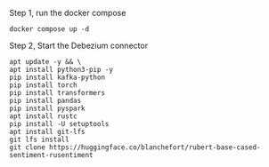 Step 1, run the docker compose
```
docker compose up -d
```

Step 2, Start the Debezium connector
 ```
apt update -y && \
apt install python3-pip -y
pip install kafka-python
pip install torch
pip install transformers
pip install pandas
pip install pyspark
apt install rustc
pip install -U setuptools
apt install git-lfs
git lfs install
git clone https://huggingface.co/blanchefort/rubert-base-cased-sentiment-rusentiment
```

